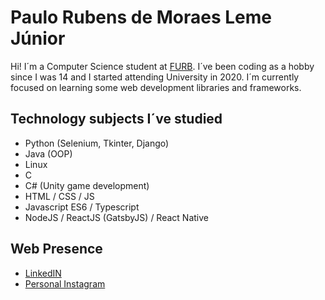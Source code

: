 # Paulo Rubens de Moraes Leme Júnior

 Hi! I´m a Computer Science student at [FURB](http://www.furb.br/web/10/portugues). I´ve been coding as a hobby since I was 14 and I started attending University in 2020. I´m currently focused on learning some web development libraries and frameworks. 

## Technology subjects I´ve studied

 - Python (Selenium, Tkinter, Django)
 - Java (OOP)
 - Linux
 - C
 - C# (Unity game development)
 - HTML / CSS / JS
 - Javascript ES6 / Typescript
 - NodeJS / ReactJS (GatsbyJS) / React Native 

## Web Presence

 - [LinkedIN](https://www.linkedin.com/in/paulo-rubens-de-moraes-leme-júnior-2419731a5/)
 - [Personal Instagram](https://www.instagram.com/paulojr26_/)



